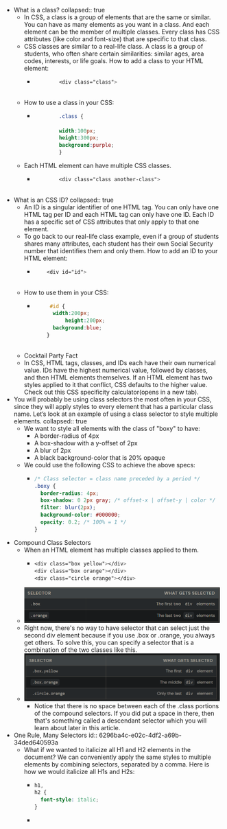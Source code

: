 - What is a class?
  collapsed:: true
	- In CSS, a class is a group of elements that are the same or similar. You can have as many elements as you want in a class. And each element can be the member of multiple classes. Every class has CSS attributes (like color and font-size) that are specific to that class.
	- CSS classes are similar to a real-life class. A class is a group of students, who often share certain similarities: similar ages, area codes, interests, or life goals.
	  How to add a class to your HTML element:
		- ``` css 
		  		  <div class="class">
		  		  
		  ```
	- How to use a class in your CSS:
		- ``` css
		  		  .class {
		  		  
		  		  width:100px;
		  		  height:300px;
		  		  background:purple;
		  		  }
		  ```
	- Each HTML element can have multiple CSS classes.
		- ``` css
		  		  <div class="class another-class">
		  		  
		  ```
- What is an CSS ID?
  collapsed:: true
	- An ID is a singular identifier of one HTML tag. You can only have one HTML tag per ID and each HTML tag can only have one ID. Each ID has a specific set of CSS attributes that only apply to that one element.
	- To go back to our real-life class example, even if a group of students shares many attributes, each student has their own Social Security number that identifies them and only them.
	  How to add an ID to your HTML element:
		- ``` css 
		  	  <div id="id">
		  	 
		  ```
	- How to use them in your CSS:
		- ``` css 
		  	   #id {
		  	  	width:200px;
		  	    	height:200px;
		  	    background:blue;
		  	  }
		  	    
		  ```
	- Cocktail Party Fact
	- In CSS, HTML tags, classes, and IDs each have their own numerical value. IDs have the highest numerical value, followed by classes, and then HTML elements themselves. If an HTML element has two styles applied to it that conflict, CSS defaults to the higher value. Check out this CSS specificity calculator(opens in a  new tab).
- You will probably be using class selectors the most often in your CSS, since they will apply styles to every element that has a particular class name. Let’s look at an example of using a class selector to style multiple elements.
  collapsed:: true
	- We want to style all elements with the class of "boxy" to have:
		- A border-radius of 4px
		- A box-shadow with a y-offset of 2px
		- A blur of 2px
		- A black background-color that is 20% opaque
	- We could use the following CSS to achieve the above specs:
		- ```css
		  /* Class selector = class name preceded by a period */
		  .boxy {
		    border-radius: 4px;
		    box-shadow: 0 2px gray; /* offset-x | offset-y | color */
		    filter: blur(2px);
		    background-color: #000000;
		    opacity: 0.2; /* 100% = 1 */
		  }
		  ```
- Compound Class Selectors
	- When an HTML element has multiple classes applied to them.
		- ```CSS
		  <div class="box yellow"></div>
		  <div class="box orange"></div>
		  <div class="circle orange"></div>
		  ```
	- ![image.png](../assets/image_1654045111650_0.png)
	- Right now, there's no way to have selector that can select just the second div element because if you use .box or .orange, you always get others. To solve this, you can specify a selector that is a combination of the two classes like this.
	- ![image.png](../assets/image_1654045239096_0.png)
		- Notice that there is no space between each of the .class portions of the compound selectors. If you did put a space in there, then that's something called a descendant selector which you will learn about later in this article.
- One Rule, Many Selectors
  id:: 6296ba4c-e02c-4df2-a69b-34ded640593a
	- What if we wanted to italicize all H1 and H2 elements in the document? We can conveniently apply the same styles to multiple elements by combining selectors, separated by a comma. Here is how we would italicize all H1s and H2s:
		- ```css
		  h1,
		  h2 {
		    font-style: italic;
		  }
		  
		  ```
		-